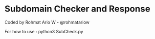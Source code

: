 # Subdomain Checker and Response

Coded by Rohmat Ario W - @rohmatariow

For how to use : python3 SubCheck.py
